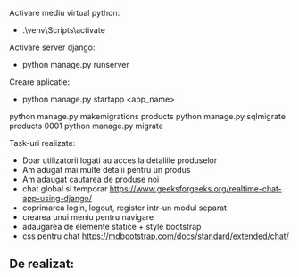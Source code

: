 Activare mediu virtual python:
 - .\venv\Scripts\activate

Activare server django:
 - python manage.py runserver

Creare aplicatie:
 - python manage.py startapp <app_name>

 python manage.py makemigrations products
 python manage.py sqlmigrate products 0001
 python manage.py migrate

Task-uri realizate:
 - Doar utilizatorii logati au acces la detaliile produselor
 - Am adugat mai multe detalii pentru un produs
 - Am adaugat cautarea de produse noi
 - chat global si temporar https://www.geeksforgeeks.org/realtime-chat-app-using-django/
 - coprimarea login, logout, register intr-un modul separat
 - crearea unui meniu pentru navigare
 - adaugarea de elemente statice + style bootstrap
 - css pentru chat https://mdbootstrap.com/docs/standard/extended/chat/

De realizat:
 - 
